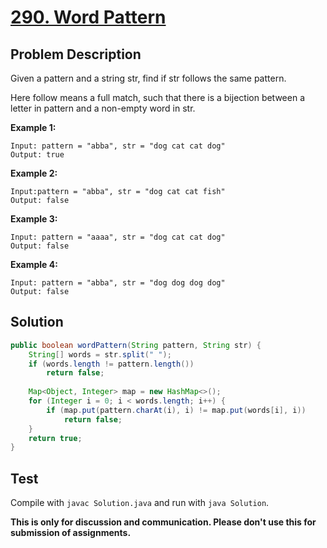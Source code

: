 # [290. Word Pattern][title]

## Problem Description

Given a pattern and a string str, find if str follows the same pattern.

Here follow means a full match, such that there is a bijection between a letter in pattern and a non-empty word in str.

**Example 1:**

```
Input: pattern = "abba", str = "dog cat cat dog"
Output: true
```

**Example 2:**

```
Input:pattern = "abba", str = "dog cat cat fish"
Output: false
```

**Example 3:**

```
Input: pattern = "aaaa", str = "dog cat cat dog"
Output: false
```

**Example 4:**

```
Input: pattern = "abba", str = "dog dog dog dog"
Output: false
```

## Solution


```java
public boolean wordPattern(String pattern, String str) {
    String[] words = str.split(" ");
    if (words.length != pattern.length())
        return false;
    
    Map<Object, Integer> map = new HashMap<>();
    for (Integer i = 0; i < words.length; i++) {
        if (map.put(pattern.charAt(i), i) != map.put(words[i], i))
            return false;
    }
    return true;
}
```

## Test

Compile with `javac Solution.java` and run with `java Solution`.

**This is only for discussion and communication. Please don't use this for submission of assignments.**

[title]: https://leetcode.com/problems/word-pattern/